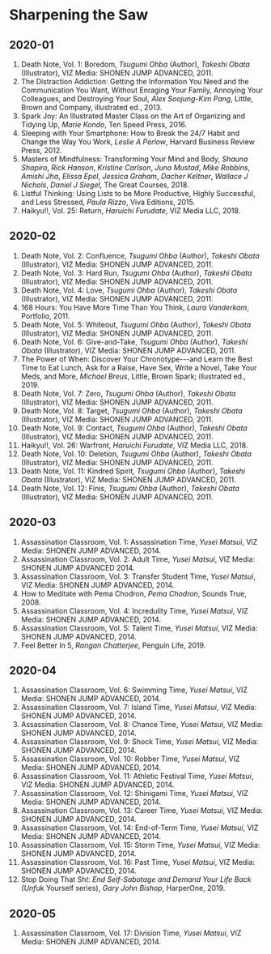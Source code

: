 # Sharpening the Saw

## 2020-01
1. Death Note, Vol. 1: Boredom, _Tsugumi Ohba_ (Author), _Takeshi Obata_ (Illustrator), VIZ Media: SHONEN JUMP ADVANCED, 2011.
1. The Distraction Addiction: Getting the Information You Need and the Communication You Want, Without Enraging Your Family, Annoying Your Colleagues, and Destroying Your Soul, _Alex Soojung-Kim Pang_, Little, Brown and Company, illustrated ed., 2013. 
1. Spark Joy: An Illustrated Master Class on the Art of Organizing and Tidying Up, _Marie Kondo_, Ten Speed Press, 2016.
1. Sleeping with Your Smartphone: How to Break the 24/7 Habit and Change the Way You Work, _Leslie A Perlow_, Harvard Business Review Press, 2012.
1. Masters of Mindfulness: Transforming Your Mind and Body, _Shauna Shapiro_, _Rick Hanson_, _Kristine Carlson_, _Juna Mustad_, _Mike Robbins_, _Amishi Jha_, _Elissa Epel_, _Jessica Graham_, _Dacher Keltner_, _Wallace J Nichols_, _Daniel J Siegel_, The Great Courses, 2018.
1. Listful Thinking: Using Lists to be More Productive, Highly Successful, and Less Stressed, _Paula Rizzo_, Viva Editions, 2015.
1. Haikyu!!, Vol. 25: Return, _Haruichi Furudate_, VIZ Media LLC, 2018.

## 2020-02
1. Death Note, Vol. 2: Confluence, _Tsugumi Ohba_ (Author), _Takeshi Obata_ (Illustrator), VIZ Media: SHONEN JUMP ADVANCED, 2011.
1. Death Note, Vol. 3: Hard Run, _Tsugumi Ohba_ (Author), _Takeshi Obata_ (Illustrator), VIZ Media: SHONEN JUMP ADVANCED, 2011.
1. Death Note, Vol. 4: Love, _Tsugumi Ohba_ (Author), _Takeshi Obata_ (Illustrator), VIZ Media: SHONEN JUMP ADVANCED, 2011.
1. 168 Hours: You Have More Time Than You Think, _Laura Vanderkam_, Portfolio, 2011.
1. Death Note, Vol. 5: Whiteout, _Tsugumi Ohba_ (Author), _Takeshi Obata_ (Illustrator), VIZ Media: SHONEN JUMP ADVANCED, 2011.
1. Death Note, Vol. 6: Give-and-Take, _Tsugumi Ohba_ (Author), _Takeshi Obata_ (Illustrator), VIZ Media: SHONEN JUMP ADVANCED, 2011.
1. The Power of When: Discover Your Chronotype---and Learn the Best Time to Eat Lunch, Ask for a Raise, Have Sex, Write a Novel, Take Your Meds, and More, _Michael Breus_,  Little, Brown Spark; illustrated ed., 2019.
1. Death Note, Vol. 7: Zero, _Tsugumi Ohba_ (Author), _Takeshi Obata_ (Illustrator), VIZ Media: SHONEN JUMP ADVANCED, 2011.
1. Death Note, Vol. 8: Target, _Tsugumi Ohba_ (Author), _Takeshi Obata_ (Illustrator), VIZ Media: SHONEN JUMP ADVANCED, 2011.
1. Death Note, Vol. 9: Contact, _Tsugumi Ohba_ (Author), _Takeshi Obata_ (Illustrator), VIZ Media: SHONEN JUMP ADVANCED, 2011.
1. Haikyu!!, Vol. 26: Warfront, _Haruichi Furudate_, VIZ Media LLC, 2018.
1. Death Note, Vol. 10: Deletion, _Tsugumi Ohba_ (Author), _Takeshi Obata_ (Illustrator), VIZ Media: SHONEN JUMP ADVANCED, 2011.
1. Death Note, Vol. 11: Kindred Spirit, _Tsugumi Ohba_ (Author), _Takeshi Obata_ (Illustrator), VIZ Media: SHONEN JUMP ADVANCED, 2011.
1. Death Note, Vol. 12: Finis, _Tsugumi Ohba_ (Author), _Takeshi Obata_ (Illustrator), VIZ Media: SHONEN JUMP ADVANCED, 2011.

## 2020-03
1. Assassination Classroom, Vol. 1: Assassination Time, _Yusei Matsui_, VIZ Media: SHONEN JUMP ADVANCED, 2014.
1. Assassination Classroom, Vol. 2: Adult Time, _Yusei Matsui_, VIZ Media: SHONEN JUMP ADVANCED 2014.
1. Assassination Classroom, Vol. 3: Transfer Student Time, _Yusei Matsui_, VIZ Media: SHONEN JUMP ADVANCED, 2014.
1. How to Meditate with Pema Chodron, _Pema Chodron_, Sounds True, 2008.
1. Assassination Classroom, Vol. 4: Incredulity Time, _Yusei Matsui_, VIZ Media: SHONEN JUMP ADVANCED, 2014.
1. Assassination Classroom, Vol. 5: Talent Time, _Yusei Matsui_, VIZ Media: SHONEN JUMP ADVANCED, 2014.
1. Feel Better In 5, _Rangan Chatterjee_, Penguin Life, 2019.

## 2020-04
1. Assassination Classroom, Vol. 6: Swimming Time, _Yusei Matsui_, VIZ Media: SHONEN JUMP ADVANCED, 2014.
1. Assassination Classroom, Vol. 7: Island Time, _Yusei Matsui_, VIZ Media: SHONEN JUMP ADVANCED, 2014.
1. Assassination Classroom, Vol. 8: Chance Time, _Yusei Matsui_, VIZ Media: SHONEN JUMP ADVANCED, 2014.
1. Assassination Classroom, Vol. 9: Shock Time, _Yusei Matsui_, VIZ Media: SHONEN JUMP ADVANCED, 2014.
1. Assassination Classroom, Vol. 10: Robber Time, _Yusei Matsui_, VIZ Media: SHONEN JUMP ADVANCED, 2014.
1. Assassination Classroom, Vol. 11: Athletic Festival Time, _Yusei Matsui_, VIZ Media: SHONEN JUMP ADVANCED, 2014.
1. Assassination Classroom, Vol. 12: Shinigami Time, _Yusei Matsui_, VIZ Media: SHONEN JUMP ADVANCED, 2014.
1. Assassination Classroom, Vol. 13: Career Time, _Yusei Matsui_, VIZ Media: SHONEN JUMP ADVANCED, 2014.
1. Assassination Classroom, Vol. 14: End-of-Term Time, _Yusei Matsui_, VIZ Media: SHONEN JUMP ADVANCED, 2014.
1. Assassination Classroom, Vol. 15: Storm Time, _Yusei Matsui_, VIZ Media: SHONEN JUMP ADVANCED, 2014.
1. Assassination Classroom, Vol. 16: Past Time, _Yusei Matsui_, VIZ Media: SHONEN JUMP ADVANCED, 2014.
1. Stop Doing That Sh*t: End Self-Sabotage and Demand Your Life Back (Unfu*k Yourself series), _Gary John Bishop_, HarperOne, 2019.

## 2020-05
1. Assassination Classroom, Vol. 17: Division Time, _Yusei Matsui_, VIZ Media: SHONEN JUMP ADVANCED, 2014.
